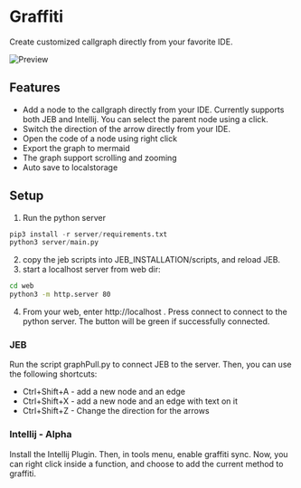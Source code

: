 # Graffiti
Create customized callgraph directly from your favorite IDE.

![Preview](https://i.imgur.com/pXgbwRO.png)


## Features
* Add a node to the callgraph directly from your IDE. Currently supports both JEB and Intellij. You can select the parent node using a click.
* Switch the direction of the arrow directly from your IDE.
* Open the code of a node using right click
* Export the graph to mermaid 
* The graph support scrolling and zooming
* Auto save to localstorage

## Setup
1. Run the python server
```python
pip3 install -r server/requirements.txt
python3 server/main.py
```
2. copy the jeb scripts into JEB_INSTALLATION/scripts, and reload JEB.
3. start a localhost server from web dir:
```bash
cd web
python3 -m http.server 80
```
4. From your web, enter http://localhost . Press connect to connect to the python server. The button will be green if successfully connected.

### JEB
Run the script graphPull.py to connect JEB to the server. Then, you can use the following shortcuts:

* Ctrl+Shift+A - add a new node and an edge
* Ctrl+Shift+X - add a new node and an edge with text on it
* Ctrl+Shift+Z - Change the direction for the arrows

### Intellij - Alpha
Install the Intellij Plugin. Then, in tools menu, enable graffiti sync.
Now, you can right click inside a function, and choose to add the current method to graffiti.